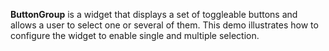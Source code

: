 **ButtonGroup** is a widget that displays a set of toggleable buttons and allows a user to select one or several of them. This demo illustrates how to configure the widget to enable single and multiple selection.
